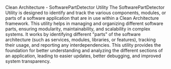 Clean Architecture - SoftwarePartDetector Utility
The SoftwarePartDetector Utility is designed to identify and track the various components, modules, or parts of a software application that are in use within a Clean Architecture framework. This utility helps in managing and organizing different software parts, ensuring modularity, maintainability, and scalability in complex systems. It works by identifying different "parts" of the software architecture (such as services, modules, libraries, or features), tracking their usage, and reporting any interdependencies.
This utility provides the foundation for better understanding and analyzing the different sections of an application, leading to easier updates, better debugging, and improved system transparency.